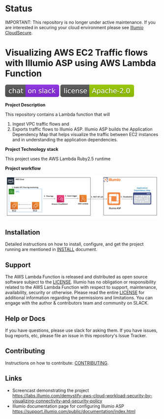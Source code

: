 # Status

IMPORTANT: This repository is no longer under active maintenance. If you are
interested in securing your cloud environment please see [Illumio CloudSecure](https://www.illumio.com/products/cloudsecure).

# Visualizing AWS EC2 Traffic flows with Illumio ASP using AWS Lambda Function

[![Slack](images/slack.svg)](http://slack.illumiolabs.com)
[![License](images/license.svg)](LICENSE)

**Project Description**

This repository contains a Lambda function that will  
1. Ingest VPC traffic flows and
1. Exports traffic flows to Illumio ASP.
Illumio ASP builds the Application Dependency Map that helps visualize the traffic between EC2 instances
and in understanding the application dependencies.

**Project Technology stack**

This project uses the AWS Lambda Ruby2.5 runtime

**Project workflow**

![](images/vpc-flow-logs-workflow.jpg)

## Installation

Detailed instructions on how to install, configure, and get the project running are mentioned
in [INSTALL](INSTALL.md) document.

## Support

The AWS Lambda Function is released and distributed as open source software subject to the [LICENSE](LICENSE).
Illumio has no obligation or responsibility related to the AWS Lambda Function with respect to support, maintenance, availability, security or otherwise.
Please read the entire [LICENSE](LICENSE) for additional information regarding the permissions and limitations.
You can engage with the author & contributors team and community on SLACK.

## Help or Docs

If you have questions, please use slack for asking them.
If you have issues, bug reports, etc, please file an issue in this repository's Issue Tracker.

## Contributing

Instructions on how to contribute:  [CONTRIBUTING](CONTRIBUTING.md).

## Links

 * Screencast demonstrating the project https://labs.illumio.com/demystify-aws-cloud-workload-security-by-visualizing-connectivity-and-security-policy
 * Illumio documentation page for configuring Illumio ASP https://support.illumio.com/public/documentation/index.html
